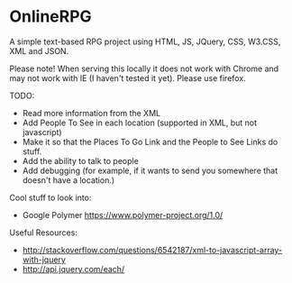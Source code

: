 # OnlineRPG
A simple text-based RPG project using HTML, JS, JQuery, CSS, W3.CSS,  XML and JSON.

Please note! When serving this locally it does not work with Chrome and may not work with IE (I haven't tested it yet). Please use firefox.

TODO:
- Read more information from the XML
- Add People To See in each location (supported in XML, but not javascript)
- Make it so that the Places To Go Link and the People to See Links do stuff.
- Add the ability to talk to people
- Add debugging (for example, if it wants to send you somewhere that doesn't have a location.)

Cool stuff to look into: 
- Google Polymer https://www.polymer-project.org/1.0/

Useful Resources:
- http://stackoverflow.com/questions/6542187/xml-to-javascript-array-with-jquery
- http://api.jquery.com/each/